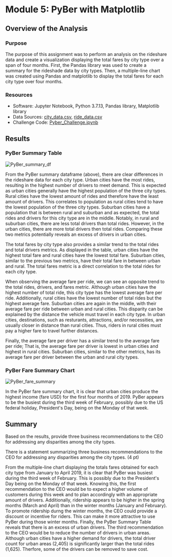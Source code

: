 # Module 5: PyBer with Matplotlib

## Overview of the Analysis

### Purpose
The purpose of this assignment was to perform an analysis on the rideshare data and create a visualization displaying the total fares by city type over a span of four months. First, the Pandas library was used to create a summary for the rideshade data by city types. Then, a multiple-line chart was created using Pandas and matplotlib to display the total fares for each city type over four months. 

### Resources
* Software: Jupyter Notebook, Python 3.7.13, Pandas library, Matplotlib library
* Data Sources: [city_data.csv](https://github.com/daniel-sh-au/UofT_DataBC_Module05_PyBer-Analysis/blob/main/Resources/city_data.csv), [ride_data.csv](https://github.com/daniel-sh-au/UofT_DataBC_Module05_PyBer-Analysis/blob/main/Resources/ride_data.csv)
* Challenge Code: [Pyber_Challenge.ipynb](https://github.com/daniel-sh-au/UofT_DataBC_Module05_PyBer-Analysis/blob/main/PyBer_Challenge.ipynb)

## Results

### PyBer Summary Table

![PyBer_summary_df](https://github.com/daniel-sh-au/UofT_DataBC_Module05_PyBer-Analysis/blob/main/analysis/PyBer_summary_df.PNG)

From the PyBer summary dataframe (above), there are clear differences in the rideshare data for each city type. Urban cities have the most rides, resulting in the highest number of drivers to meet demand. This is expected as urban cities generally have the highest population of the three city types. Rural cities have the lowest amount of rides and therefore have the least amount of drivers. This correlates to population as rural cities tend to have the lowest population of the three city types. Suburban cities have a population that is between rural and suburban and as expected, the total rides and drivers for this city type are in the middle. Notably, in rural and suburban cities, there are less total drivers than total rides. However, in the urban cities, there are more total drivers then total rides. Comparing these two metrics potentially reveals an excess of drivers in urban cities. 

The total fares by city type also provides a similar trend to the total rides and total drivers metrics. As displayed in the table, urban cities have the highest total fare and rural cities have the lowest total fare. Suburban cities, similar to the previous two metrics, have their total fare in between urban and rural. The total fares metric is a direct correlation to the total rides for each city type.

When observing the average fare per ride, we can see an opposite trend to the total rides, drivers, and fares metric. Although urban cities have the highest number of total ride, this city type has the lowest average fare per ride. Additionally, rural cities have the lowest number of total rides but the highest average fare. Suburban cities are again in the middle, with their average fare per ride between urban and rural cities. This disparity can be explained by the distance the vehicle must travel in each city type. In urban cities, destinations, such as resturants, attractions, and/or necessities, are usually closer in distance than rural cities. Thus, riders in rural cities must pay a higher fare to travel further distances.

Finally, the average fare per driver has a similar trend to the average fare per ride; That is, the average fare per driver is lowest in urban cities and highest in rural cities. Suburban cities, similar to the other metrics, has its average fare per driver between the urban and rural city types. 

### PyBer Fare Summary Chart

![PyBer_fare_summary](https://github.com/daniel-sh-au/UofT_DataBC_Module05_PyBer-Analysis/blob/main/analysis/PyBer_fare_summary.png)

In the PyBer fare summary chart, it is clear that urban cities produce the highest income (fare USD) for the first four months of 2019. PyBer appears to be the busiest during the third week of February, possibly due to the US federal holiday, President's Day, being on the Monday of that week. 

## Summary
Based on the results, provide three business recommendations to the CEO for addressing any disparities among the city types.

There is a statement summarizing three business recommendations to the CEO for addressing any disparities among the city types. (4 pt)

From the multiple-line chart displaying the totals fares obtained for each city type from January to April 2019, it is clear that PyBer was busiest during the third week of February. This is possibly due to the President's Day being on the Monday of that week. Knowing this, the first recommendation to the CEO would be to expect a higher volume of customers during this week and to plan accordingly with an appropriate amount of drivers. Additionally, ridership appears to be higher in the spring months (March and April) than in the winter months (January and February). To promote ridership durng the winter months, the CEO could provide a discount or incentive for riders. This can make it more attractive to use PyBer during those winter months. Finally, the PyBer Summary Table reveals that there is an excess of urban drivers. The third recommendation to the CEO would be to reduce the number of drivers in urban areas. Although urban cities have a higher demand for drivers, the total driver count for urban areas (2,405) is significantly larger than the total rides (1,625). Therfore, some of the drivers can be removed to save cost. 
